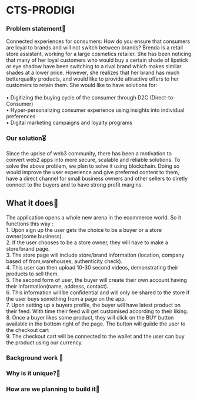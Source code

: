 <h1>CTS-PRODIGI </h1>
<h3> Problem statement🌠 </h3>

Connected experiences for consumers: How do you ensure that consumers are loyal to brands and will not switch between brands? Brenda is a retail store assistant, working for a large cosmetics retailer. She has been noticing that many of her loyal customers who would buy a certain shade of lipstick or eye shadow have been switching to a rival brand which makes similar shades at a lower price. However, she realizes that her brand has much betterquality products, and would like to provide attractive offers to her customers to retain them. She would like to have solutions for:   <br>        
• Digitizing the buying cycle of the consumer through D2C (Direct-to-Consumer) <br>
• Hyper-personalizing consumer experience using insights into individual preferences <Br> 
• Digital marketing campaigns and loyalty programs<br>

<h3> Our solution🎖</h3>
Since the uprise of web3 community, there has been a motivation to convert web2 apps into more secure, scalable and reliable solutions. To solve the above problem, we plan to solve it using blockchain. Doing so would improve the user experience and give preferred content to them, have a direct channel for small business owners and other sellers to diretly connect to the buyers and to have strong profit margins.

<h2>What it does🚀</h2>
The application opens a whole new arena in the ecommerce world. So it functions this way : <br>
1. Upon sign up the user gets the choice to be a buyer or a store owner(some business).<br>
2. If the user chooses to be a store owner, they will have to make a store/brand page.<br>
3. The store page will include store/brand information (location, company based of from,warehouses, authenticity check).<br>
4. This user can then upload 10-30 second videos, demonstrating their products to sell them.<br>
5. The second form of user, the buyer will create their own account having their information(name, address, contact).      <br>
6. This information will be confidential and will only be shared to the store if the user buys something from a page on the app.<br>
7. Upon setting up a buyers profile, the buyer will have latest product on their feed. With time their feed will get customised according to their liking.<br>
8. Once a buyer likes some product, they will click on the BUY button available in the bottom right of the page. The button will guiide the user to the checkout cart<br>
9. The checkout cart will be connected to the wallet and the user can buy the product using our currency.<br>

<h3> Background work 🔴</h3>

<h3> Why is it unique?🎉 </h3>

<h3>How are we planning to build it🔨</h3>
